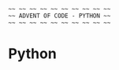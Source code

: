 ```
~~ ~~ ~~ ~~ ~~ ~~ ~~ ~~ ~~ ~~
~~ ADVENT OF CODE - PYTHON ~~
~~ ~~ ~~ ~~ ~~ ~~ ~~ ~~ ~~ ~~
```

# Python
